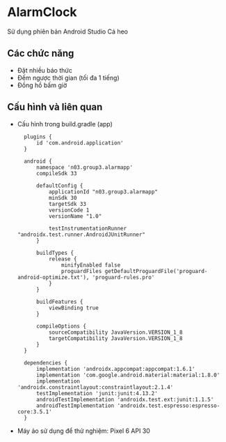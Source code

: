 # AlarmClock
Sử dụng phiên bản Android Studio Cá heo

## Các chức năng
- Đặt nhiều báo thức
- Đếm ngược thời gian (tối đa 1 tiếng)
- Đồng hồ bấm giờ

## Cấu hình và liên quan
* Cấu hình trong build.gradle (app)

    
        plugins {
            id 'com.android.application'
        }

        android {
            namespace 'n03.group3.alarmapp'
            compileSdk 33

            defaultConfig {
                applicationId "n03.group3.alarmapp"
                minSdk 30
                targetSdk 33
                versionCode 1
                versionName "1.0"

                testInstrumentationRunner "androidx.test.runner.AndroidJUnitRunner"
            }

            buildTypes {
                release {
                    minifyEnabled false
                    proguardFiles getDefaultProguardFile('proguard-android-optimize.txt'), 'proguard-rules.pro'
                }
            }

            buildFeatures {
                viewBinding true
            }

            compileOptions {
                sourceCompatibility JavaVersion.VERSION_1_8
                targetCompatibility JavaVersion.VERSION_1_8
            }
        }

        dependencies {
            implementation 'androidx.appcompat:appcompat:1.6.1'
            implementation 'com.google.android.material:material:1.8.0'
            implementation 'androidx.constraintlayout:constraintlayout:2.1.4'
            testImplementation 'junit:junit:4.13.2'
            androidTestImplementation 'androidx.test.ext:junit:1.1.5'
            androidTestImplementation 'androidx.test.espresso:espresso-core:3.5.1'
        }
    
* Máy ảo sử dụng để thử nghiệm: Pixel 6 API 30
